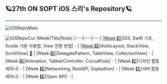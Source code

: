 ## 🪐27th ON SOPT iOS 스리's Repository🪐
---
![iOSRepoMain](https://user-images.githubusercontent.com/42545818/94944514-53e60380-0514-11eb-92c1-8089bb225cce.png)

![iOSRepoCur](https://user-images.githubusercontent.com/42545818/94944499-4f214f80-0514-11eb-85c9-95ea3d2eb654.png)
|Week|Title|Note|
|:---|:---|:---|
|[Week 1️⃣](./Assignment/27thFirstWeekAssignment)|iOS, Swift 기초, Xcode 기본 사용법, View 전환 방법| - |
|[Week 2️⃣](./Assignment/Week2Assignment)|AutoLayout, StackView, ScrollView| [🍎](./Readme/Week2Readme.md) |
|Week 3️⃣|DelegatePattern, TableView, CollectionView| - |
|Week 4️⃣|Animation, TabbarController, CocoaPods| - |
|Week 5️⃣|디자인 합동 세미나| - |
|Week 6️⃣|Networking, RestAPI, Sopkathon| - |
|Week 7️⃣|서버 합동 세미나| - |
|Week 8️⃣|Open API| - |

